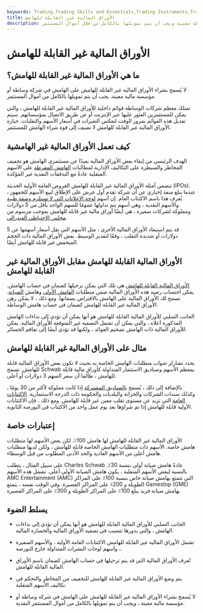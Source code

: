 ```yaml
---
keywords: Trading,Trading Skills and Essentials,Trading Instruments,Trading Skills
title: الأوراق المالية غير القابلة للهامش
description: لا يُسمح بشراء الأوراق المالية غير القابلة للهامش على الهامش في وساطة معينة ويجب أن يتم تمويلها بالكامل من خلال أموال المستثمر.
---
```


# الأوراق المالية غير القابلة للهامش
## ما هي الأوراق المالية غير القابلة للهامش؟

لا يُسمح بشراء الأوراق المالية غير القابلة للهامش على الهامش في شركة وساطة أو مؤسسة مالية معينة. يجب أن يتم تمويلها بالكامل من أموال المستثمر.

تمتلك معظم شركات الوساطة قوائم داخلية للأوراق المالية غير القابلة للهامش ، والتي يمكن للمستثمرين العثور عليها عبر الإنترنت أو عن طريق الاتصال بمؤسساتهم. سيتم تعديل هذه القوائم بمرور الوقت لتعكس التغيرات في أسعار الأسهم والتقلبات. حيازة الأوراق المالية غير القابلة للهامش لا تضيف إلى قوة شراء الهامش للمستثمر.

## كيف تعمل الأوراق المالية غير الهامشية

الهدف الرئيسي من إبقاء بعض الأوراق المالية بعيدًا عن مستثمري الهامش هو تخفيف المخاطر والسيطرة على التكاليف الإدارية لمطالبات [الهامش المفرطة](/margincall) على الأسهم المتقلبة عادةً مع التدفقات النقدية غير المؤكدة.

تتضمن أمثلة الأوراق المالية غير القابلة للهامش العروض العامة الأولية الحديثة (IPOs). عندما يبلغ منفذ إخباري عن أن شركة تقدم أول عرض على الإطلاق لبيع الأسهم للجمهور ، يُعرف هذا باسم الاكتتاب العام. إن أسهم [لوحة الإعلانات التي لا تستلزم وصفة طبية](/otcbb) والأسهم النقدية ، وهي أسهم يتم تداولها عمومًا للسهم الواحد بأقل من 5 دولارات ومملوكة لشركات صغيرة ، هي أيضًا أوراق مالية غير قابلة للهامش بموجب مرسوم من [مجلس الاحتياطي الفيدرالي](/frb).

قد يتم استبعاد الأوراق المالية الأخرى ، مثل الأسهم التي تقل أسعار أسهمها عن 5 دولارات أو شديدة التقلب ، وفقًا لتقدير الوسيط. بعض الأوراق المالية ذات الحجم المنخفض غير قابلة للهامش أيضًا.

## الأوراق المالية القابلة للهامش مقابل الأوراق المالية غير القابلة للهامش

[الأوراق المالية القابلة للهامش](/marginable) هي تلك التي يمكن ترحيلها كضمان في حساب الهامش. يمكن احتساب رصيد هذه الأوراق المالية ضمن متطلبات [الهامش الأولي](/initialmargin) وهامش [الصيانة](/maintenancemargin). تسمح لك الأوراق المالية على الهامش بالاقتراض بضمانها. ومع ذلك ، لا يمكن رهن الأوراق المالية غير القابلة للهامش كضمان في حساب هامش الوساطة.

الجانب السلبي للأوراق المالية القابلة للهامش هو أنها يمكن أن تؤدي إلى نداءات الهامش المذكورة أعلاه ، والتي يمكن أن تشمل التصفية غير المتوقعة للأوراق المالية. يمكن للأوراق المالية ذات الهامش تضخيم العوائد ، ولكنها قد تؤدي أيضًا إلى تفاقم الخسائر.

## مثال على الأوراق المالية غير القابلة للهامش

يحدد تشارلز شواب متطلبات الهامش الخاصة به بحيث لا تكون بعض الأوراق المالية قابلة للهامش. تسمح Schwab بمعظم الأسهم وصناديق الاستثمار المتداولة كأوراق مالية قابلة للهامش ، طالما أن سعر السهم 3 دولارات أو أعلى.

بالإضافة إلى ذلك ، يُسمح [بالصناديق المشتركة](/mutualfund) إذا كانت مملوكة لأكثر من 30 يومًا ، وكذلك سندات الشركات والخزانة والبلديات والحكومة ذات الدرجة الاستثمارية. [الاكتتابات العامة](/ipo) التي تزيد عن مستوى تقلب معين غير قابلة للهامش. ومع ذلك ، فإن الاكتتابات الأولية قابلة للهامش إذا تم شراؤها بعد يوم عمل واحد من الاكتتاب في البورصة الثانوية.

## إعتبارات خاصة

الأوراق المالية غير القابلة للهامش لها هامش 100٪. لكن بعض الأسهم لها متطلبات هامش خاصة. الأسهم ذات متطلبات الهامش الخاصة قابلة للهامش ، ولكن لديها متطلبات هامش أعلى من الأسهم العادية والحد الأدنى المطلوب من قبل الوسطاء.

على سبيل المثال ، يتطلب Charles Schwab عادةً هامش صيانة أولي بنسبة 30٪. بالنسبة لبعض الأسهم المتقلبة ، يكون هامش الصيانة الأولي أعلى. تشمل هذه الأسهم AMC Entertainment (AMC) التي تتمتع بهامش صيانة خاص بنسبة 100٪ على المراكز الطويلة و 200٪ على المراكز القصيرة. وفي الوقت نفسه ، يتمتع Gamestop (GME) بهامش صيانة فريد يبلغ 100٪ على المراكز الطويلة و 300٪ على المراكز القصيرة

## يسلط الضوء

- الجانب السلبي للأوراق المالية القابلة للهامش هو أنها يمكن أن تؤدي إلى نداءات الهامش ، والتي بدورها تتسبب في تصفية الأوراق المالية والخسارة المالية.

- تشمل الأوراق المالية غير القابلة للهامش الاكتتابات العامة الأولية ، والأسهم الصغيرة ، وأسهم لوحات النشرات المتداولة خارج البورصة.

- تُعرف الأوراق المالية التي قد يتم ترحيلها في حساب الهامش كضمان باسم الأوراق المالية القابلة للهامش.

- يتم وضع الأوراق المالية غير القابلة للهامش للتخفيف من المخاطر والتحكم في تكاليف الأسهم المتقلبة.

- لا يُسمح بشراء الأوراق المالية غير القابلة للهامش على الهامش في شركة وساطة أو مؤسسة مالية معينة ، ويجب أن يتم تمويلها بالكامل من أموال المستثمر النقدية.

